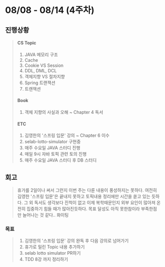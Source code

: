 # 08/08 - 08/14 (4주차)
 ## 진행상황
 > #### CS Topic </br> 
 > 1. JAVA 메모리 구조
 > 2. Cache
 > 3. Cookie VS Session
 > 4. DDL, DML, DCL
 > 5. 객체지향 VS 절차지향
 > 6. Spring 트랜잭션
 > 7. 트랜잭션
 > #### Book
> 1. 객체 지향의 사실과 오해  ~ Chapter 4 독서
>  #### ETC
> 1. 김영한의  '스프링 입문' 강의 ~ Chapter 6 이수
> 2. selab-lotto-simulator 구현중
> 3. 매주 수요일 JAVA 스터디 진행
> 4. 매일 9시 자바 토픽 관련 토의 진행
> 5. 매주 수요일 JAVA 스터디 후 DB 스터디
>

 ## 회고
> 휴가를 2일이나 써서 그런지 이번 주는 다룬 내용이 풍성하지는 못하다. 여전히 김영한 '스프링 입문'은 끝내지 못하고 토픽내용 정리에만 
> 시간을 쏟고 있는 듯하다. 그 외 독서도 생각보다 진척이 없고 이제 복학때문인지 외부 요인이 많아져 온전히 집중하기 힘들 때가 많아진듯하다.
> 목표 달성도 아직 못한참이라 부족한점만 늘어나는 것 같다.. 화이팅


### 목표
> 1. 김영한의 '스프링 입문' 강의 완독 후 다음 강의로 넘어가기 
> 2. 휴가로 밀린 Topic 내용 추가하기
> 3. selab lotto simulator PR하기
> 4. TDD 8강 까지 정리하기
> 

